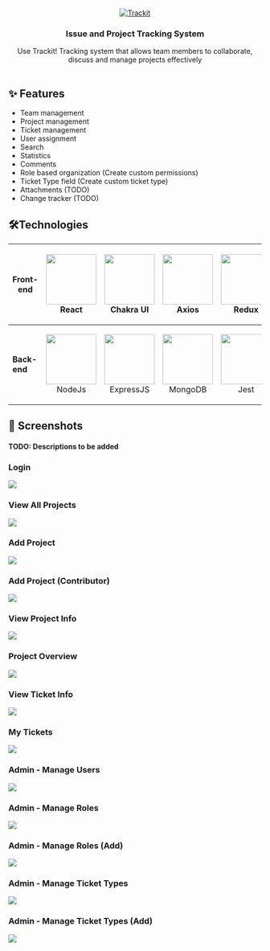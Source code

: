 <!-- INTRO SECTION -->
<br />
<p align="center">
  <a href="https://entertainmentmovie.netlify.app/">
    <img src="client/src/assests/Trackit_Background.png" alt="Trackit">
  </a>

  <h3 align="center">Issue and Project Tracking System</h3>

  <p align="center">
    Use Trackit! Tracking system that allows team members to collaborate, discuss and manage projects effectively 
    <br />
    <br />
  </p>
</p>

<!-- FEATURE SECTION -->

## ✨ Features

- Team management
- Project management
- Ticket management
- User assignment
- Search
- Statistics
- Comments
- Role based organization (Create custom permissions)
- Ticket Type field (Create custom ticket type)
- Attachments (TODO)
- Change tracker (TODO)

<!-- TECHNOLOGY SECTION -->

## 🛠️Technologies

| **Front-end** | <p align="center"><img src="https://www.svgrepo.com/show/303500/react-1-logo.svg" width="100" height="100" /><br/> React</p>                                                                                        | <p align="center"><img src="https://avatars.githubusercontent.com/u/54212428?s=200&v=4" width="100" height="100" /><br/>Chakra UI</p>                                                                | <p align="center"><img src="https://axios-http.com/assets/logo.svg" width="100" height="100" /><br/>Axios</p>                                                          | <p align="center"><img src="https://raw.githubusercontent.com/reduxjs/redux/master/logo/logo.png" width="100" height="100" /><br/>Redux</p>      |
| ------------- | ------------------------------------------------------------------------------------------------------------------------------------------------------------------------------------------------------------------- | ---------------------------------------------------------------------------------------------------------------------------------------------------------------------------------------------------- | ---------------------------------------------------------------------------------------------------------------------------------------------------------------------- | ------------------------------------------------------------------------------------------------------------------------------------------------ |
| **Back-end**  | <p align="center"><img src="https://images.g2crowd.com/uploads/product/image/large_detail/large_detail_f0b606abb6d19089febc9faeeba5bc05/nodejs-development-services.png" width="100" height="100" /><br/>NodeJs</p> | <p align="center"><img src="https://w7.pngwing.com/pngs/925/447/png-transparent-express-js-node-js-javascript-mongodb-node-js-text-trademark-logo.png" width="100" height="100" /><br/>ExpressJS</p> | <p align="center"><img src="https://cdn.icon-icons.com/icons2/2415/PNG/512/mongodb_original_wordmark_logo_icon_146425.png" width="100" height="100" /><br/>MongoDB</p> | <p align="center"><img src="https://cdn.freebiesupply.com/logos/large/2x/jest-logo-png-transparent.png" width="100" height="100" /><br/>Jest</p> |

## 📸 Screenshots

#### TODO: Descriptions to be added

<div>
  <h3>Login</h3>
  <img src="./screenshots/login.png"/>
</div>

<div>
  <h3>View All Projects</h3>
  <img src="./screenshots/all_projects.png"/>
</div>

<div>
  <h3>Add Project</h3>
  <img src="./screenshots/add_project.png"/>
</div>

<div>
  <h3>Add Project (Contributor)</h3>
  <img src="./screenshots/add_project_contributors.png"/>
</div>

<div>
  <h3>View Project Info</h3>
  <img src="./screenshots/view_project.png"/>
</div>

<div>
  <h3>Project Overview</h3>
  <img src="./screenshots/project_overview.png"/>
</div>

<div>
  <h3>View Ticket Info</h3>
  <img src="./screenshots/view_ticket.png"/>
</div>

<div>
  <h3>My Tickets</h3>
  <img src="./screenshots/my_tickets.png"/>
</div>

<div>
  <h3>Admin - Manage Users</h3>
  <img src="./screenshots/admin_manage_users.png"/>
</div>

<div>
  <h3>Admin - Manage Roles</h3>
  <img src="./screenshots/admin_manage_roles.png"/>
</div>

<div>
  <h3>Admin - Manage Roles (Add)</h3>
  <img src="./screenshots/admin_create_role.png"/>
</div>

<div>
  <h3>Admin - Manage Ticket Types</h3>
  <img src="./screenshots/admin_manage_ticket_types.png"/>
</div>

<div>
  <h3>Admin - Manage Ticket Types (Add)</h3>
  <img src="./screenshots/admin_create_ticket_types.png"/>
</div>
